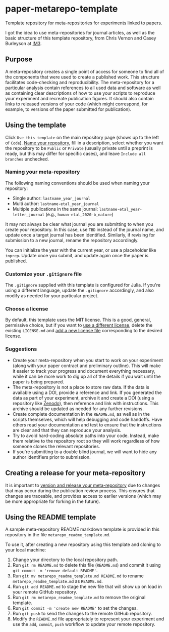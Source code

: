 # paper-metarepo-template

Template repository for meta-repositories for experiments linked to papers.

I got the idea to use meta-repositories for journal articles, as well as the basic structure of this template repository, from Chris Vernon and Casey Burleyson at [IM3](https://github.com/IMMM-SFA).

## Purpose

A meta-repository creates a single point of access for someone to find all of the components that were used to create a published work. This structure facilitates code-checking and reproducibility. The meta-repository for a particular analysis contain references to all used data and software as well as containing clear descriptions of how to use your scripts to reproduce your experiment and recreate publication figures. It should also contain links to released versions of your code (which might correspond, for example, to versions of the paper submitted for publication).

## Using the template

Click `Use this template` on the main repository page (shows up to the left of `Code`). [Name your repository](naming-your-meta-repository), fill in a description, select whether you want the repository to be `Public` or `Private` (usually private until a preprint is ready, but this may differ for specific cases), and leave `Include all branches` unchecked.

### Naming your meta-repository

The following naming conventions should be used when naming your repository:  
- Single author:  `lastname_year_journal`
- Multi author:  `lastname-etal_year_journal`
- Multiple publications in the same journal: `lastname-etal_year-letter_journal` (e.g., `human-etal_2020-b_nature`)

It may not always be clear what journal you are submitting to when you create your repository. In this case, use `TBD` instead of the journal name, and update once a target journal has been identified. Similarly, if revising for submission to a new journal, rename the repository accordingly.

You can initialize the year with the current year, or use a placeholder like `inprep`. Update once you submit, and update again once the paper is published.

### Customize your `.gitignore` file

The `.gitignore` supplied with this template is configured for Julia. If you're using a different language, update the `.gitignore` accordingly, and also modify as needed for your particular project.

### Choose a license

By default, this template uses the MIT license. This is a good, general, permissive choice, but if you want to [use a different license](https://choosealicense.com/), delete the existing `LICENSE.md` and [add a new license file](https://docs.github.com/en/communities/setting-up-your-project-for-healthy-contributions/adding-a-license-to-a-repository) corresponding to the desired license.

### Suggestions

- Create your meta-repository when you start to work on your experiment (along with your paper contract and preliminary outline). This will make it easier to track your progress and document everything necessary, while it can be more work to dig up all of the details if you wait until the paper is being prepared.
- The meta-repository is not a place to store raw data. If the data is available using a DOI, provide a reference and link. If you generated the data as part of your experiment, archive it and create a DOI (using a repository like [Zenodo](https://zenodo.org/)), then reference and link with instructions. This archive should be updated as needed for any further revisions.
- Create complete documentation in the `README.md`, as well as in the scripts themselves, which will help debugging and code handoffs. Have others read your documentation and test to ensure that the instructions are clear and that they can reproduce your analysis.
- Try to avoid hard-coding absolute paths into your code. Instead, make them relative to the repository root so they will work regardless of how someone clones the relevant repositories.
- If you're submitting to a double blind journal, we will want to hide any author identifiers prior to submission.

## Creating a release for your meta-repository

It is important to [version and release your meta-repository](https://docs.github.com/en/repositories/archiving-a-github-repository/referencing-and-citing-content) due to changes that may occur during the publication review process. This ensures that changes are traceable, and provides access to earlier versions (which may be more appropriate for forking in the future).

## Using the README template

A sample meta-repository README markdown template is provided in this repository in the file `metarepo_readme_template.md`. 

To use it, after creating a new repository using this template and cloning to your local machine:

1. Change your directory to the local repository path.
2. Run `git rm README.md` to delete this file (`README.md`) and commit it using `git commit -m 'remove default README'`.
3. Run `git mv metarepo_readme_template.md README.md` to rename `metarepo_readme_template.md` as `README.md`.
4. Run `git add README.md` to stage the new file that will show up on load in your remote GitHub repository.
5. Run `git rm metarepo_readme_template.md` to remove the original template.
6. Run `git commit -m 'create new README'` to set the changes.
7. Run `git push` to send the changes to the remote GitHub repository.
8. Modify the `README.md` file appropriately to represent your experiment and use the `add`, `commit`, `push` workflow to update your remote repository.